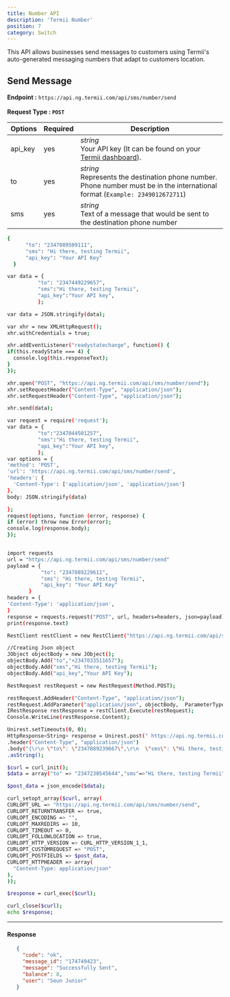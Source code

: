```yaml
---
title: Number API
description: 'Termii Number'
position: 7
category: Switch
---
```


This API allows businesses send messages to customers using Termii's auto-generated messaging numbers that adapt to customers location.

## Send Message
<b>Endpoint :</b>
`
https://api.ng.termii.com/api/sms/number/send
`<br> <br> <b>Request Type : </b>**`POST`**


Options | Required | Description |
--- | --- | --- |
api_key | yes | *string*<br> Your API key (It can be found on your <a href="https://accounts.termii.com/#/" target="_blank" style="text-decoration:underline; cursor:pointer">Termii dashboard</a>). | 
to | yes |*string*<br> Represents the destination phone number. Phone number must be in the international format (`Example: 2349012672711`)  | 
sms | yes |*string*<br>Text of a message that would be sent to the destination phone number  | 

<code-group>
   <code-block label="JSON" active>

  ```bash
 {
        "to": "2347089509111",
        "sms": "Hi there, testing Termii",
        "api_key": "Your API Key"
    }
  ```

  </code-block>
  <code-block label="JavaScript">

  ```bash
  var data = {
            "to": "2347449229657",
            "sms":"Hi there, testing Termii",
            "api_key":"Your API key",
            };

var data = JSON.stringify(data);

var xhr = new XMLHttpRequest();
xhr.withCredentials = true;

xhr.addEventListener("readystatechange", function() {
  if(this.readyState === 4) {
    console.log(this.responseText);
  }
});

xhr.open("POST", "https://api.ng.termii.com/api/sms/number/send");
xhr.setRequestHeader("Content-Type", "application/json");
xhr.setRequestHeader("Content-Type", "application/json");

xhr.send(data);


  ```

  </code-block>
 <code-block label="NodeJs" >

  ```bash
 var request = require('request');
var data = {
            "to":"2347044501257",
            "sms":"Hi there, testing Termii",
            "api_key":"Your API key",
            };
var options = {
  'method': 'POST',
  'url': 'https://api.ng.termii.com/api/sms/number/send',
  'headers': {
    'Content-Type': ['application/json', 'application/json']
  },
  body: JSON.stringify(data)

};
request(options, function (error, response) { 
  if (error) throw new Error(error);
  console.log(response.body);
});

  ```

  </code-block>
 <code-block label="Python">

  ```bash

import requests
url = "https://api.ng.termii.com/api/sms/number/send"
payload = {
             "to": "2347089229611",
             "sms": "Hi there, testing Termii",
             "api_key": "Your API Key"
         }
headers = {
  'Content-Type': 'application/json',
}
response = requests.request("POST", url, headers=headers, json=payload)
print(response.text)
  ```
  </code-block>

<code-block label="C#" >

  ```bash
RestClient restClient = new RestClient("https://api.ng.termii.com/api/sms/number/send");

//Creating Json object
JObject objectBody = new JObject();
objectBody.Add("to","+2347033511657");
objectBody.Add("sms","Hi there, testing Termii");
objectBody.Add("api_key","Your API Key");

RestRequest restRequest = new RestRequest(Method.POST);

restRequest.AddHeader("Content-Type", "application/json");
restRequest.AddParameter("application/json", objectBody,  ParameterType.RequestBody);
IRestResponse restResponse = restClient.Execute(restRequest);
Console.WriteLine(restResponse.Content);

  ```

  </code-block>
<code-block label="Java" >

  ```bash
Unirest.setTimeouts(0, 0);
HttpResponse<String> response = Unirest.post(" https://api.ng.termii.com/api/sms/number/send")
  .header("Content-Type", "application/json")
  .body("{\r\n \"to\": \"2347089239667\",\r\n  \"sms\": \"Hi there, testing Termii \",\r\n   \"api_key\": \"Your API Key\"\r\n    }")
  .asString();
  ```
  </code-block>
<code-block label="PHP" >

  ```bash
$curl = curl_init();
$data = array("to" => "2347230545644","sms"=>"Hi there, testing Termii","api_key" => "Your API key",  );

$post_data = json_encode($data);

curl_setopt_array($curl, array(
  CURLOPT_URL => "https://api.ng.termii.com/api/sms/number/send",
  CURLOPT_RETURNTRANSFER => true,
  CURLOPT_ENCODING => "",
  CURLOPT_MAXREDIRS => 10,
  CURLOPT_TIMEOUT => 0,
  CURLOPT_FOLLOWLOCATION => true,
  CURLOPT_HTTP_VERSION => CURL_HTTP_VERSION_1_1,
  CURLOPT_CUSTOMREQUEST => "POST",
  CURLOPT_POSTFIELDS => $post_data,
  CURLOPT_HTTPHEADER => array(
    "Content-Type: application/json"
  ),
));

$response = curl_exec($curl);

curl_close($curl);
echo $response;
  ```
  </code-block>
</code-group>


<hr />

#### Response

```JSON
   {
     "code": "ok",
     "message_id": "174749423",
     "message": "Successfully Sent",
     "balance": 8,
     "user": "Seun Junior"
   }
```
